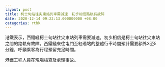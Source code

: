 ```yaml
---
layout: post
title: 柯士甸站往尖東站列車需減速　初步相信路軌有故障
date: 2020-12-14 09:22:13.000000000 +08:00
categories: rthk
---
```


港鐵表示，西鐵綫柯士甸站往尖東站列車需要減速，初步相信是柯士甸站往尖東站之間的路軌有故障。西鐵綫來往屯門至紅磡站的整體行車時間預計需要額外3至5分鐘，呼籲乘客為行程預留充足時間。

港鐵工程人員在現場檢查及處理事故。
